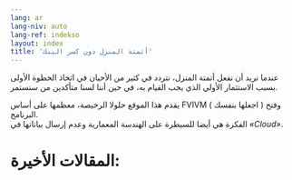 ```yaml
---
lang: ar
lang-niv: auto
lang-ref: indekso
layout: index
title: 'أتمتة المنزل دون كسر البنك'
---
```

عندما نريد أن نفعل أتمتة المنزل، نتردد في كثير من الأحيان في اتخاذ الخطوة الأولى بسبب الاستثمار الأولي الذي يجب القيام به، في حين أننا لسنا متأكدين من سنستمر. 

يقدم هذا الموقع حلولا الرخيصة، معظمها على أساس FVIVM   (  اجعلها بنفسك  )   وفتح البرنامج.  
 الفكرة هي أيضا للسيطرة على الهندسة المعمارية وعدم إرسال بياناتها في   _«Cloud»_.  


# المقالات الأخيرة:
